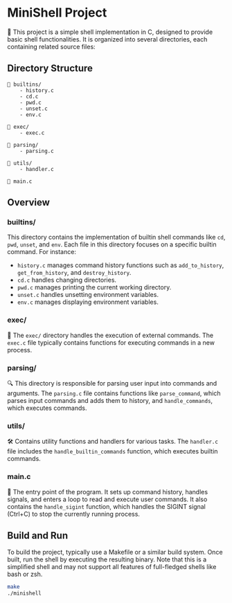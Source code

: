 # MiniShell Project

🐚 This project is a simple shell implementation in C, designed to provide basic shell functionalities. It is organized into several directories, each containing related source files:

## Directory Structure

```
📁 builtins/
    - history.c
    - cd.c
    - pwd.c
    - unset.c
    - env.c

📁 exec/
    - exec.c

📁 parsing/
    - parsing.c

📁 utils/
    - handler.c

📄 main.c
```

## Overview

### builtins/

This directory contains the implementation of builtin shell commands like `cd`, `pwd`, `unset`, and `env`. Each file in this directory focuses on a specific builtin command. For instance:

- `history.c` manages command history functions such as `add_to_history`, `get_from_history`, and `destroy_history`.
- `cd.c` handles changing directories.
- `pwd.c` manages printing the current working directory.
- `unset.c` handles unsetting environment variables.
- `env.c` manages displaying environment variables.

### exec/

🚀 The `exec/` directory handles the execution of external commands. The `exec.c` file typically contains functions for executing commands in a new process.

### parsing/

🔍 This directory is responsible for parsing user input into commands and arguments. The `parsing.c` file contains functions like `parse_command`, which parses input commands and adds them to history, and `handle_commands`, which executes commands.

### utils/

🛠️ Contains utility functions and handlers for various tasks. The `handler.c` file includes the `handle_builtin_commands` function, which executes builtin commands.

### main.c

🚀 The entry point of the program. It sets up command history, handles signals, and enters a loop to read and execute user commands. It also contains the `handle_sigint` function, which handles the SIGINT signal (Ctrl+C) to stop the currently running process.

## Build and Run

To build the project, typically use a Makefile or a similar build system. Once built, run the shell by executing the resulting binary. Note that this is a simplified shell and may not support all features of full-fledged shells like bash or zsh.

```bash
make
./minishell
```
